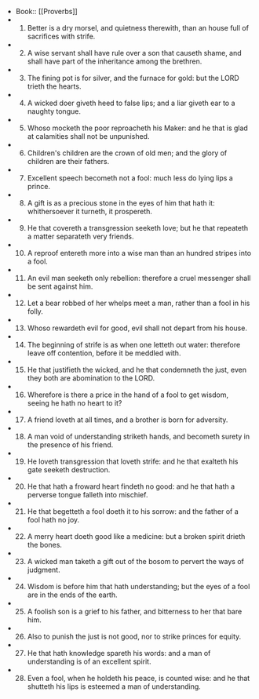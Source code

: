 - Book:: [[Proverbs]]
- 1. Better is a dry morsel, and quietness therewith, than an house full of sacrifices with strife.
- 2. A wise servant shall have rule over a son that causeth shame, and shall have part of the inheritance among the brethren.
- 3. The fining pot is for silver, and the furnace for gold: but the LORD trieth the hearts.
- 4. A wicked doer giveth heed to false lips; and a liar giveth ear to a naughty tongue.
- 5. Whoso mocketh the poor reproacheth his Maker: and he that is glad at calamities shall not be unpunished.
- 6. Children's children are the crown of old men; and the glory of children are their fathers.
- 7. Excellent speech becometh not a fool: much less do lying lips a prince.
- 8. A gift is as a precious stone in the eyes of him that hath it: whithersoever it turneth, it prospereth.
- 9. He that covereth a transgression seeketh love; but he that repeateth a matter separateth very friends.
- 10. A reproof entereth more into a wise man than an hundred stripes into a fool.
- 11. An evil man seeketh only rebellion: therefore a cruel messenger shall be sent against him.
- 12. Let a bear robbed of her whelps meet a man, rather than a fool in his folly.
- 13. Whoso rewardeth evil for good, evil shall not depart from his house.
- 14. The beginning of strife is as when one letteth out water: therefore leave off contention, before it be meddled with.
- 15. He that justifieth the wicked, and he that condemneth the just, even they both are abomination to the LORD.
- 16. Wherefore is there a price in the hand of a fool to get wisdom, seeing he hath no heart to it?
- 17. A friend loveth at all times, and a brother is born for adversity.
- 18. A man void of understanding striketh hands, and becometh surety in the presence of his friend.
- 19. He loveth transgression that loveth strife: and he that exalteth his gate seeketh destruction.
- 20. He that hath a froward heart findeth no good: and he that hath a perverse tongue falleth into mischief.
- 21. He that begetteth a fool doeth it to his sorrow: and the father of a fool hath no joy.
- 22. A merry heart doeth good like a medicine: but a broken spirit drieth the bones.
- 23. A wicked man taketh a gift out of the bosom to pervert the ways of judgment.
- 24. Wisdom is before him that hath understanding; but the eyes of a fool are in the ends of the earth.
- 25. A foolish son is a grief to his father, and bitterness to her that bare him.
- 26. Also to punish the just is not good, nor to strike princes for equity.
- 27. He that hath knowledge spareth his words: and a man of understanding is of an excellent spirit.
- 28. Even a fool, when he holdeth his peace, is counted wise: and he that shutteth his lips is esteemed a man of understanding.
